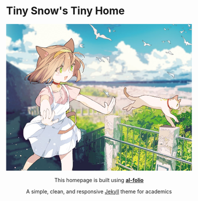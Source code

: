 # Tiny Snow's Tiny Home

<div align="center">

[![Preview](assets/img/blogs/2024-07-19-my-first-tiny-dream/cat.jpg)](https://tiny-snow.github.io/)

This homepage is built using **[al-folio](https://alshedivat.github.io/al-folio/)**

A simple, clean, and responsive [Jekyll](https://jekyllrb.com/) theme for academics

